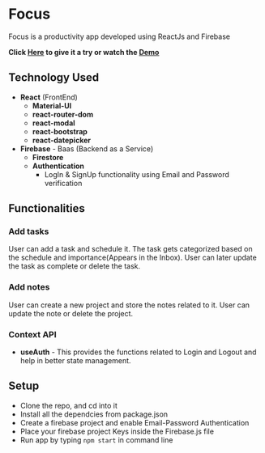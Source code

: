 # Focus

Focus is a productivity app developed using ReactJs and Firebase

**Click [Here](https://focus-productivity-app.netlify.app/) to give it a try or watch the [Demo](https://youtu.be/UOmQNyJLYKw)**



## Technology Used

- **React** (FrontEnd)
  - **Material-UI** 
  - **react-router-dom**
  - **react-modal** 
  - **react-bootstrap** 
  - **react-datepicker**
- **Firebase** - Baas (Backend as a Service)
  - **Firestore** 
  - **Authentication**
    - LogIn & SignUp functionality using Email and Password verification    
 

## Functionalities

### Add tasks

User can add a task and schedule it. The task gets categorized based on the schedule and importance(Appears in the Inbox). User can later update the task as complete or delete the task.

### Add notes

User can create a new project and store the notes related to it. User can update the note or delete the project.


### Context API

- **useAuth** - This provides the functions related to Login and Logout and help in better state management.


## Setup

- Clone the repo, and cd into it
- Install all the dependcies from package.json
- Create a firebase project and enable Email-Password Authentication
- Place your firebase project Keys inside the Firebase.js file
- Run app by typing `npm start` in command line
